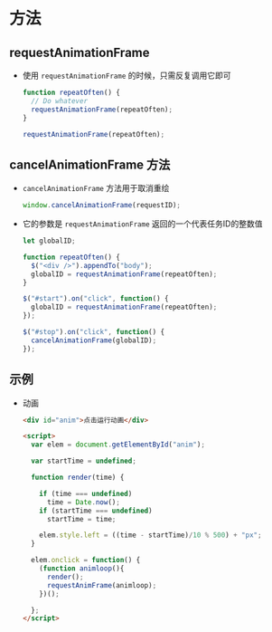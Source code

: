 # 方法

## requestAnimationFrame

+ 使用 `requestAnimationFrame` 的时候，只需反复调用它即可

  ```js
  function repeatOften() {
    // Do whatever
    requestAnimationFrame(repeatOften);
  }

  requestAnimationFrame(repeatOften);
  ```

## cancelAnimationFrame 方法

+ `cancelAnimationFrame` 方法用于取消重绘

  ```js
  window.cancelAnimationFrame(requestID);
  ```

+ 它的参数是 `requestAnimationFrame` 返回的一个代表任务ID的整数值

  ```js
  let globalID;

  function repeatOften() {
    $("<div />").appendTo("body");
    globalID = requestAnimationFrame(repeatOften);
  }

  $("#start").on("click", function() {
    globalID = requestAnimationFrame(repeatOften);
  });

  $("#stop").on("click", function() {
    cancelAnimationFrame(globalID);
  });
  ```

## 示例

+ 动画

  ```html
  <div id="anim">点击运行动画</div>

  <script>
    var elem = document.getElementById("anim");

    var startTime = undefined;

    function render(time) {

      if (time === undefined)
        time = Date.now();
      if (startTime === undefined)
        startTime = time;

      elem.style.left = ((time - startTime)/10 % 500) + "px";
    }

    elem.onclick = function() {
      (function animloop(){
        render();
        requestAnimFrame(animloop);
      })();

    };
  </script>
  ```
